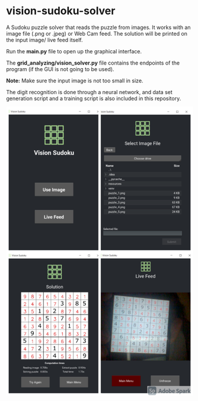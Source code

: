 # vision-sudoku-solver
A Sudoku puzzle solver that reads the puzzle from images. It works with
an image file (.png or .jpeg) or Web Cam feed. The solution will be
printed on the input image/ live feed itself.

Run the **main.py** file to open up the graphical interface.

The **grid_analyzing/vision_solver.py** file contains the endpoints of
the program (if the GUI is not going to be used).

**Note:** Make sure the input image is not too small in size.

The digit recognition is done through a neural network, and data set
generation script and a training script is also included in this
repository.

![GUI_preview](gui/resources/preview.png)
